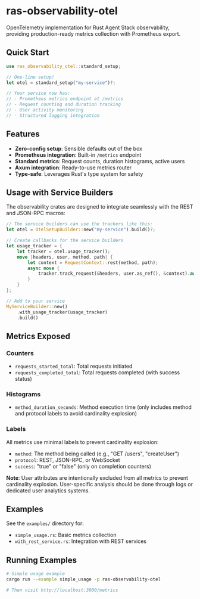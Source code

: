 # ras-observability-otel

OpenTelemetry implementation for Rust Agent Stack observability, providing production-ready metrics collection with Prometheus export.

## Quick Start

```rust
use ras_observability_otel::standard_setup;

// One-line setup!
let otel = standard_setup("my-service")?;

// Your service now has:
// - Prometheus metrics endpoint at /metrics
// - Request counting and duration tracking
// - User activity monitoring
// - Structured logging integration
```

## Features

- **Zero-config setup**: Sensible defaults out of the box
- **Prometheus integration**: Built-in `/metrics` endpoint
- **Standard metrics**: Request counts, duration histograms, active users
- **Axum integration**: Ready-to-use metrics router
- **Type-safe**: Leverages Rust's type system for safety

## Usage with Service Builders

The observability crates are designed to integrate seamlessly with the REST and JSON-RPC macros:

```rust
// The service builders can use the trackers like this:
let otel = OtelSetupBuilder::new("my-service").build()?;

// Create callbacks for the service builders
let usage_tracker = {
    let tracker = otel.usage_tracker();
    move |headers, user, method, path| {
        let context = RequestContext::rest(method, path);
        async move {
            tracker.track_request(&headers, user.as_ref(), &context).await;
        }
    }
};

// Add to your service
MyServiceBuilder::new()
    .with_usage_tracker(usage_tracker)
    .build()
```

## Metrics Exposed

### Counters
- `requests_started_total`: Total requests initiated
- `requests_completed_total`: Total requests completed (with success status)

### Histograms
- `method_duration_seconds`: Method execution time (only includes method and protocol labels to avoid cardinality explosion)

### Labels
All metrics use minimal labels to prevent cardinality explosion:
- `method`: The method being called (e.g., "GET /users", "createUser")
- `protocol`: REST, JSON-RPC, or WebSocket
- `success`: "true" or "false" (only on completion counters)

**Note**: User attributes are intentionally excluded from all metrics to prevent cardinality explosion. User-specific analysis should be done through logs or dedicated user analytics systems.

## Examples

See the `examples/` directory for:
- `simple_usage.rs`: Basic metrics collection
- `with_rest_service.rs`: Integration with REST services

## Running Examples

```bash
# Simple usage example
cargo run --example simple_usage -p ras-observability-otel

# Then visit http://localhost:3000/metrics
```